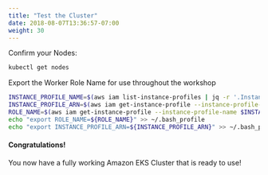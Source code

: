 ```yaml
---
title: "Test the Cluster"
date: 2018-08-07T13:36:57-07:00
weight: 30
---
```


Confirm your Nodes:

```bash
kubectl get nodes
```

Export the Worker Role Name for use throughout the workshop

```bash
INSTANCE_PROFILE_NAME=$(aws iam list-instance-profiles | jq -r '.InstanceProfiles[].InstanceProfileName' | grep nodegroup)
INSTANCE_PROFILE_ARN=$(aws iam get-instance-profile --instance-profile-name $INSTANCE_PROFILE_NAME | jq -r '.InstanceProfile.Arn')
ROLE_NAME=$(aws iam get-instance-profile --instance-profile-name $INSTANCE_PROFILE_NAME | jq -r '.InstanceProfile.Roles[] | .RoleName')
echo "export ROLE_NAME=${ROLE_NAME}" >> ~/.bash_profile
echo "export INSTANCE_PROFILE_ARN=${INSTANCE_PROFILE_ARN}" >> ~/.bash_profile

```

#### Congratulations!

You now have a fully working Amazon EKS Cluster that is ready to use!
